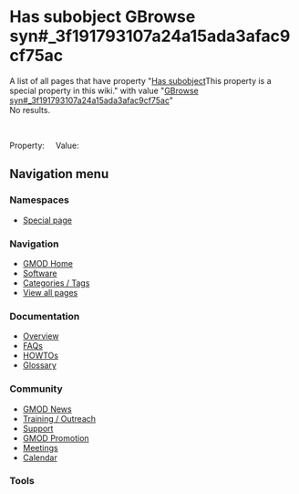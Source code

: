 



<span id="top"></span>




# <span dir="auto">Has subobject GBrowse syn#\_3f191793107a24a15ada3afac9cf75ac</span>






A list of all pages that have property "<span class="smw-highlighter"
data-type="1" state="inline"
data-title="Property"><span class="smwbuiltin">[Has
subobject](/wiki/Property%3AHas_subobject "Property:Has subobject")</span><span class="smwttcontent">This
property is a special property in this wiki.</span></span>" with value
"[GBrowse
syn#\_3f191793107a24a15ada3afac9cf75ac](/wiki/GBrowse_syn#_3f191793107a24a15ada3afac9cf75ac "GBrowse syn")"  
No results.

 

Property:     Value:








## Navigation menu



### Namespaces

- <span id="ca-nstab-special">[Special
  page](/wiki/Special%3ASearchByProperty/Has-20subobject/GBrowse-20syn-23_3f191793107a24a15ada3afac9cf75ac "This is a special page, you cannot edit the page itself")</span>






### Navigation



- <span id="n-GMOD-Home">[GMOD Home](/wiki/Main_Page)</span>
- <span id="n-Software">[Software](/wiki/GMOD_Components)</span>
- <span id="n-Categories-.2F-Tags">[Categories /
  Tags](/wiki/Categories)</span>
- <span id="n-View-all-pages">[View all
  pages](/wiki/Special:AllPages)</span>




### Documentation



- <span id="n-Overview">[Overview](/wiki/Overview)</span>
- <span id="n-FAQs">[FAQs](/wiki/Category%3AFAQ)</span>
- <span id="n-HOWTOs">[HOWTOs](/wiki/Category%3AHOWTO)</span>
- <span id="n-Glossary">[Glossary](/wiki/Glossary)</span>




### Community



- <span id="n-GMOD-News">[GMOD News](/wiki/GMOD_News)</span>
- <span id="n-Training-.2F-Outreach">[Training /
  Outreach](/wiki/Training_and_Outreach)</span>
- <span id="n-Support">[Support](/wiki/Support)</span>
- <span id="n-GMOD-Promotion">[GMOD
  Promotion](/wiki/GMOD_Promotion)</span>
- <span id="n-Meetings">[Meetings](/wiki/Meetings)</span>
- <span id="n-Calendar">[Calendar](/wiki/Calendar)</span>




### Tools












<!-- -->




